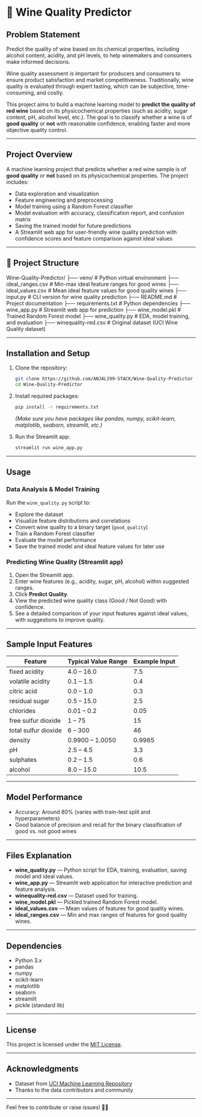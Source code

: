 # 🍷 Wine Quality Predictor

## Problem Statement

Predict the quality of wine based on its chemical properties, including alcohol content, acidity, and
pH levels, to help winemakers and consumers make informed decisions.

Wine quality assessment is important for producers and consumers to ensure product satisfaction and market competitiveness. Traditionally, wine quality is evaluated through expert tasting, which can be subjective, time-consuming, and costly.

This project aims to build a machine learning model to **predict the quality of red wine** based on its physicochemical properties (such as acidity, sugar content, pH, alcohol level, etc.). The goal is to classify whether a wine is of **good quality** or **not** with reasonable confidence, enabling faster and more objective quality control.

---

## Project Overview

A machine learning project that predicts whether a red wine sample is of **good quality** or **not** based on its physicochemical properties. The project includes:

- Data exploration and visualization
- Feature engineering and preprocessing
- Model training using a Random Forest classifier
- Model evaluation with accuracy, classification report, and confusion matrix
- Saving the trained model for future predictions
- A Streamlit web app for user-friendly wine quality prediction with confidence scores and feature comparison against ideal values

---

## 📂 Project Structure 
Wine-Quality-Predictor/
├── venv/ # Python virtual environment
├── ideal_ranges.csv # Min-max ideal feature ranges for good wines
├── ideal_values.csv # Mean ideal feature values for good quality wines
├── input.py # CLI version for wine quality prediction
├── README.md # Project documentation
├── requirements.txt # Python dependencies
├── wine_app.py # Streamlit web app for prediction
├── wine_model.pkl # Trained Random Forest model
├── wine_quality.py # EDA, model training, and evaluation
├── winequality-red.csv # Original dataset (UCI Wine Quality dataset)


---

## Installation and Setup

1. Clone the repository:
    ```bash
    git clone https://github.com/ANJALI99-STACK/Wine-Quality-Predictor
    cd Wine-Quality-Predictor
    ```

2. Install required packages:
    ```bash
    pip install -r requirements.txt
    ```
    *(Make sure you have packages like pandas, numpy, scikit-learn, matplotlib, seaborn, streamlit, etc.)*

3. Run the Streamlit app:
    ```bash
    streamlit run wine_app.py
    ```

---

## Usage

### Data Analysis & Model Training

Run the `wine_quality.py` script to:

- Explore the dataset
- Visualize feature distributions and correlations
- Convert wine quality to a binary target (`good_quality`)
- Train a Random Forest classifier
- Evaluate the model performance
- Save the trained model and ideal feature values for later use

### Predicting Wine Quality (Streamlit app)

1. Open the Streamlit app.
2. Enter wine features (e.g., acidity, sugar, pH, alcohol) within suggested ranges.
3. Click **Predict Quality**.
4. View the predicted wine quality class (Good / Not Good) with confidence.
5. See a detailed comparison of your input features against ideal values, with suggestions to improve quality.

---

## Sample Input Features

| Feature             | Typical Value Range   | Example Input |
|---------------------|----------------------|---------------|
| fixed acidity       | 4.0 – 16.0           | 7.5           |
| volatile acidity    | 0.1 – 1.5            | 0.4           |
| citric acid         | 0.0 – 1.0            | 0.3           |
| residual sugar      | 0.5 – 15.0           | 2.5           |
| chlorides           | 0.01 – 0.2           | 0.05          |
| free sulfur dioxide | 1 – 75               | 15            |
| total sulfur dioxide| 6 – 300              | 46            |
| density             | 0.9900 – 1.0050      | 0.9965        |
| pH                  | 2.5 – 4.5            | 3.3           |
| sulphates           | 0.2 – 1.5            | 0.6           |
| alcohol             | 8.0 – 15.0           | 10.5          |

---

## Model Performance

- Accuracy: Around 80% (varies with train-test split and hyperparameters)
- Good balance of precision and recall for the binary classification of good vs. not good wines

---

## Files Explanation

- **wine_quality.py** — Python script for EDA, training, evaluation, saving model and ideal values.
- **wine_app.py** — Streamlit web application for interactive prediction and feature analysis.
- **winequality-red.csv** — Dataset used for training.
- **wine_model.pkl** — Pickled trained Random Forest model.
- **ideal_values.csv** — Mean values of features for good quality wines.
- **ideal_ranges.csv** — Min and max ranges of features for good quality wines.

---

## Dependencies

- Python 3.x
- pandas
- numpy
- scikit-learn
- matplotlib
- seaborn
- streamlit
- pickle (standard lib)

---

## License

This project is licensed under the [MIT License](LICENSE).


---

## Acknowledgments

- Dataset from [UCI Machine Learning Repository](https://archive.ics.uci.edu/ml/datasets/Wine+Quality)
- Thanks to the data contributors and community

---

Feel free to contribute or raise issues! 🍷😊
